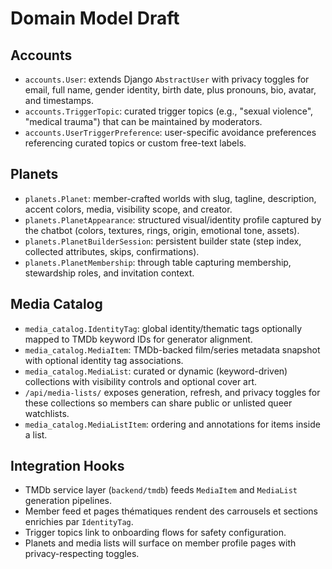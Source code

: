 # Domain Model Draft

## Accounts
- `accounts.User`: extends Django `AbstractUser` with privacy toggles for email, full name, gender identity, birth date, plus pronouns, bio, avatar, and timestamps.
- `accounts.TriggerTopic`: curated trigger topics (e.g., "sexual violence", "medical trauma") that can be maintained by moderators.
- `accounts.UserTriggerPreference`: user-specific avoidance preferences referencing curated topics or custom free-text labels.

## Planets
- `planets.Planet`: member-crafted worlds with slug, tagline, description, accent colors, media, visibility scope, and creator.
- `planets.PlanetAppearance`: structured visual/identity profile captured by the chatbot (colors, textures, rings, origin, emotional tone, assets).
- `planets.PlanetBuilderSession`: persistent builder state (step index, collected attributes, skips, confirmations).
- `planets.PlanetMembership`: through table capturing membership, stewardship roles, and invitation context.

## Media Catalog
- `media_catalog.IdentityTag`: global identity/thematic tags optionally mapped to TMDb keyword IDs for generator alignment.
- `media_catalog.MediaItem`: TMDb-backed film/series metadata snapshot with optional identity tag associations.
- `media_catalog.MediaList`: curated or dynamic (keyword-driven) collections with visibility controls and optional cover art.
- `/api/media-lists/` exposes generation, refresh, and privacy toggles for these collections so members can share public or unlisted queer watchlists.
- `media_catalog.MediaListItem`: ordering and annotations for items inside a list.

## Integration Hooks
- TMDb service layer (`backend/tmdb`) feeds `MediaItem` and `MediaList` generation pipelines.
 - Member feed et pages thématiques rendent des carrousels et sections enrichies par `IdentityTag`.
- Trigger topics link to onboarding flows for safety configuration.
- Planets and media lists will surface on member profile pages with privacy-respecting toggles.
